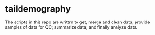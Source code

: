 # taildemography
The scripts in this repo are writtrn to get, merge and clean data; provide samples of data for QC; summarize data; and finally analyze data.